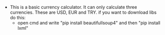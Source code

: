 - This is a basic currency calculator. It can only calculate three currencies. These are USD, EUR and TRY.
if you want to download libs do this:
  - open cmd and write "pip install beautifullsoup4" and then "pip install lxml"
